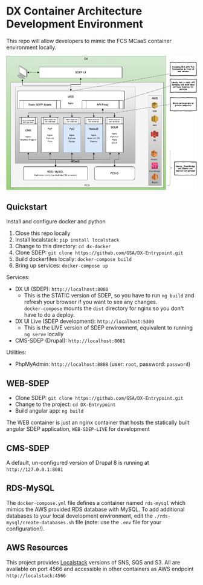 # DX Container Architecture Development Environment

This repo will allow developers to mimic the FCS MCaaS container environment locally.

![DX Architecture](./docs/DX-Architecture.png)

## Quickstart

Install and configure docker and python

1. Close this repo locally
2. Install localstack: `pip install localstack`
3. Change to this directory: `cd dx-docker`
4. Clone SDEP: `git clone https://github.com/GSA/DX-Entrypoint.git`
5. Build dockerfiles locally:  `docker-compose build`
6. Bring up services: `docker-compose up`

Services:
* DX UI (SDEP): `http://localhost:8080`
  * This is the STATIC version of SDEP, so you have to run `ng build` and refresh your browser if you want to see any changes.  
    `docker-compose` mounts the `dist` directory for nginx so you don't have to do a deploy.
* DX UI Live (SDEP development): `http://localhost:5300`
  * This is the LIVE version of SDEP environment, equivalent to running `ng serve` locally
* CMS-SDEP (Drupal): `http://localhost:8081` 

Utilities:
* PhpMyAdmin: `http://localhost:8888` (user: `root`, password: `password`)

## WEB-SDEP

* Clone SDEP: `git clone https://github.com/GSA/DX-Entrypoint.git`
* Change to the project: `cd DX-Entrypoint`
* Build angular app: `ng build` 

The WEB container is just an nginx container that hosts the statically built angular SDEP application, `WEB-SDEP-LIVE` for development

## CMS-SDEP

A default, un-configured version of Drupal 8 is running at `http://127.0.0.1:8081` 

## RDS-MySQL

The `docker-compose.yml` file defines a container named `rds-mysql` which mimics the AWS provided RDS database with MySQL.  To add additional databases
to your local development environment, edit the `./rds-mysql/create-databases.sh` file (note: use the `.env` file for your configuration!).

## AWS Resources

This project provides [Localstack](https://github.com/localstack/localstack) versions of SNS, SQS and S3.  All are available on port 4566 and accessible in other containers as AWS endpoint `http://localstack:4566` 